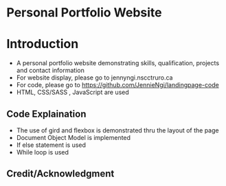 # Personal Portfolio Website

# Introduction
- A personal portfolio website demonstrating skills, qualification, projects and contact information
- For website display, please go to jennyngi.nscctruro.ca
- For code, please go to https://github.com/JennieNgi/landingpage-code
- HTML, CSS/SASS , JavaScript are used

## Code Explaination
- The use of gird and flexbox is demonstrated thru the layout of the page
- Document Object Model is implemented
- If else statement is used
- While loop is used

## Credit/Acknowledgment
